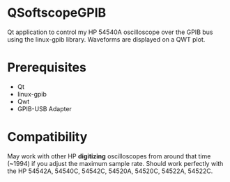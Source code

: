 # QSoftscopeGPIB
Qt application to control my HP 54540A oscilloscope over the GPIB bus using the linux-gpib library. Waveforms are displayed on a QWT plot.

# Prerequisites
- Qt
- linux-gpib
- Qwt
- GPIB-USB Adapter

# Compatibility
May work with other HP **digitizing** oscilloscopes from around that time (~1994) if you adjust the maximum sample rate.
Should work perfectly with the HP 54542A, 54540C, 54542C, 54520A, 54520C, 54522A, 54522C.